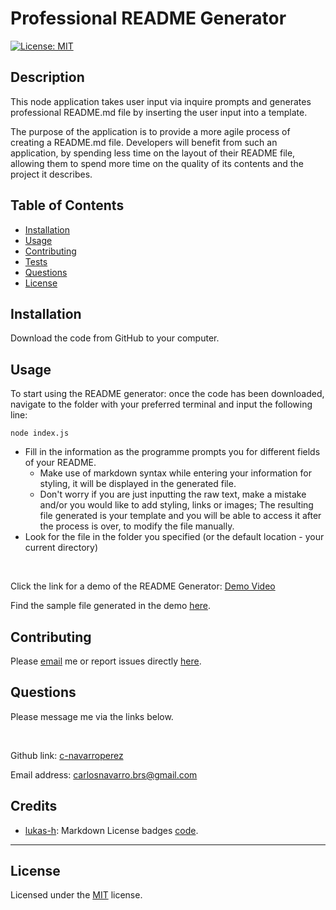 # Professional README Generator

[![License: MIT ](https://img.shields.io/badge/License-MIT-yellow.svg)](https://opensource.org/licenses/MIT)
  
## Description 
This node application takes user input via inquire prompts and generates professional README.md file by inserting the user input into a template. 

The purpose of the application is to provide a more agile process of creating a README.md file. Developers will benefit from such an application, by spending less time on the layout of their README file, allowing them to spend more time on the quality of its contents and the project it describes.

## Table of Contents
* [Installation](#installation)
* [Usage](#usage)
* [Contributing](#contributing) 
* [Tests](#tests) 
* [Questions](#questions) 
* [License](#license)

## Installation
Download the code from GitHub to your computer.

## Usage 
To start using the README generator: once the code has been downloaded, navigate to the folder with your preferred terminal and input the following line:

```
node index.js
```

* Fill in the information as the programme prompts you for different fields of your README. 
    * Make use of markdown syntax while entering your information for styling, it will be displayed in the generated file.
    * Don't worry if you are just inputting the raw text, make a mistake and/or you would like to add styling, links or images; The resulting file generated is your template and you will be able to access it after the process is over, to modify the file manually.
* Look for the file in the folder you specified (or the default location - your current directory)

<br>

Click the link for a demo of the README Generator: [Demo Video](./Sample_README/README_demo.mov)

Find the sample file generated in the demo [here](./Sample_README/README.md).

## Contributing 
Please [email](#questions) me or report issues directly [here](https://github.com/c-navarroperez/README-Generator-Pro/issues).

## Questions
Please message me via the links below.

<br>

Github link: [c-navarroperez](https://github.com/c-navarroperez)

Email address: carlosnavarro.brs@gmail.com

## Credits
* [lukas-h](https://gist.github.com/lukas-h): Markdown License badges [code](https://gist.github.com/lukas-h/2a5d00690736b4c3a7ba).

---

## License 
Licensed under the [MIT](LICENSE) license.
